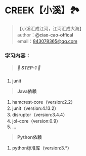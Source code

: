 # CREEK【小溪】🏞
> 【小溪汇成江河，江河汇成大海】<br>
author：<a url='https://github.com/ciao-cao-offical'>@ciao-cao-offical</a><br>
email：[843078365@qq.com](843078365@qq.com)<br>

### 学习内容：
> ##### 👣 STEP-1 👣 </br>
1. junit

> **Java依赖**<br/>
1. hamcrest-core（version:2.2）
2. junit（version:4.13.2）
3. disruptor（version:3.4.4）
4. jol-core（version:0.9）
5. ...

> **Python依赖**<br/>
1. python标准库（version:3.*）







